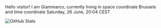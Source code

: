 Hello visitor! I am Giammarco, currently living in space coordinate Brussels and time coordinate Saturday, 26 June, 20:04 CEST

![GitHub Stats](https://github-readme-stats.vercel.app/api?username=grcasanova)
